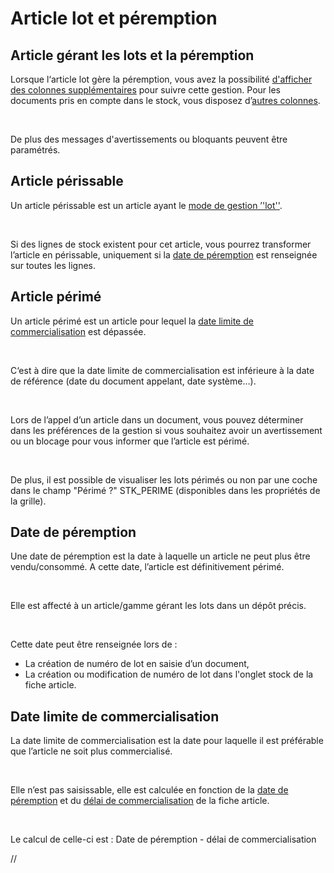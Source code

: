 # Article lot et péremption



## Article gérant les lots et la péremption


Lorsque l‘article lot gère la péremption, vous avez la possibilité [d'afficher des colonnes supplémentaires](Peremption_Champs_disponibles_dans_tous_les_documents.md) pour suivre cette 
 gestion. Pour les documents pris en compte dans le stock, vous disposez 
 d’[autres colonnes](Peremption_Champs_disponibles_dans_les_documents_de_stock.md).


 


De plus des messages d'avertissements ou bloquants peuvent être paramétrés.


## Article périssable


Un article périssable est un article ayant le [mode 
 de gestion ’'lot''](../../../Articles/1/Article/OngletStock/ArticleOngletStock.md).


 


Si des lignes de stock existent pour cet article, vous pourrez transformer 
 l’article en périssable, uniquement si la [date de péremption](DatePeremption.md) 
 est renseignée sur toutes les lignes.


## Article périmé


Un article périmé est un article pour lequel la [date limite 
 de commercialisation](../../../Articles/1/Article/OngletStock/DelaiCommercialisation.md) est dépassée.


 


C‘est à dire que la date limite de commercialisation est inférieure 
 à la date de référence (date du document appelant, date système…).


 


Lors de l’appel d’un article dans un document, vous pouvez déterminer 
 dans les préférences de la gestion si vous souhaitez avoir un avertissement 
 ou un blocage pour vous informer que l’article est périmé.


 


De plus, il est possible de visualiser les lots périmés ou non par une 
 coche dans le champ "Périmé ?" STK\_PERIME (disponibles dans 
 les propriétés de la grille).


## Date de péremption


Une date de péremption est la date à laquelle un article ne peut plus 
 être vendu/consommé. A cette date, l’article est définitivement périmé.


 


Elle est affecté à un article/gamme gérant les lots dans un dépôt précis.


 


Cette date peut être renseignée lors de :


* La création de numéro de lot 
 en saisie d’un document,
* La création ou modification 
 de numéro de lot dans l'onglet stock de la fiche article.


## Date limite de commercialisation


La date limite de commercialisation est la date pour laquelle il est 
 préférable que l’article ne soit plus commercialisé.


 


Elle n’est pas saisissable, elle est calculée en fonction de la [date de péremption](DatePeremption.md) et du [délai de commercialisation](../../../Articles/1/Article/OngletStock/DelaiCommercialisation.md) 
 de la fiche article.


 


Le calcul de celle-ci est : Date de péremption - délai de commercialisation


//<![CDATA[
 if( typeof( FilePopupInit ) != 'function' ) FilePopupInit = new Function();
 FilePopupInit('a1');
 FilePopupInit('a2');
 FilePopupInit('a4');
 FilePopupInit('a5');
 FilePopupInit('a6');
 FilePopupInit('a7');
//]]>
